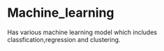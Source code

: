 # Machine_learning
Has various machine learning model which includes classfication,regression and clustering.
